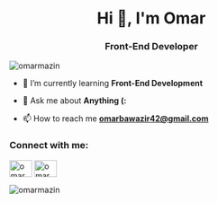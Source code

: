 <h1 align="center">Hi 👋, I'm Omar</h1>
<h3 align="center">Front-End Developer</h3>

<p align="left"> <img src="https://komarev.com/ghpvc/?username=omarmazin&label=Profile%20views&color=0e75b6&style=flat" alt="omarmazin" /> </p>

- 🌱 I’m currently learning **Front-End Development**

- 💬 Ask me about **Anything (:**

- 📫 How to reach me **omarbawazir42@gmail.com**

<h3 align="left">Connect with me:</h3>
<p align="left">
<a href="https://twitter.com/omarmazin_" target="blank"><img align="center" src="https://raw.githubusercontent.com/rahuldkjain/github-profile-readme-generator/master/src/images/icons/Social/twitter.svg" alt="omarmazin_" height="30" width="40" /></a>
<a href="https://instagram.com/omarmazin_" target="blank"><img align="center" src="https://raw.githubusercontent.com/rahuldkjain/github-profile-readme-generator/master/src/images/icons/Social/instagram.svg" alt="omarmazin_" height="30" width="40" /></a>
</p>



<p><img align="center" src="https://github-readme-stats.vercel.app/api/top-langs?username=omarmazin&show_icons=true&locale=en&layout=compact" alt="omarmazin" /></p>

